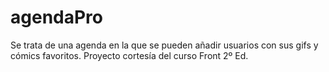 # agendaPro
Se trata de una agenda en la que se pueden añadir usuarios con sus gifs y cómics favoritos. Proyecto cortesía del curso Front 2º Ed.

